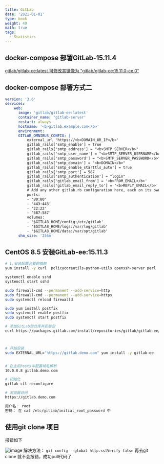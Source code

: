 ```yaml
---
title: GitLab 
date: '2021-01-01'
type: book
weight: 40
math: true
tags:
  - Statistics
---
```


## docker-compose 部署GitLab-15.11.4

[gitlab/gitlab-ce:latest 可修改其镜像为 "gitlab/gitlab-ce:15.11.0-ce.0" ](https://www.czerniga.it/2021/11/14/how-to-install-gitlab-using-docker-compose/)

## docker-compose 部署方式二
```yaml
version: '3.6'
services:
    web:
      image: 'gitlab/gitlab-ee:latest'
      container_name: 'gitlab-server'
      restart: always
      hostname: '<b>gitlab.example.com</b>'
      environment:
      GITLAB_OMNIBUS_CONFIG: |
          external_url 'https://<b>DOMAIN_OR_IP</b>'
          gitlab_rails['smtp_enable'] = true
          gitlab_rails['smtp_address'] = "<b>SMTP_SERVER</b>"
          gitlab_rails['smtp_user_name'] = "<b>SMTP_SERVER_USERNAME</b>"
          gitlab_rails['smtp_password'] = "<b>SMTP_SERVER_PASSWORD</b>"
          gitlab_rails['smtp_domain'] = "<b>DOMAIN</b>"
          gitlab_rails['smtp_enable_starttls_auto'] = true
          gitlab_rails['smtp_port'] = 587
          gitlab_rails['smtp_authentication'] = "login"
          gitlab_rails['gitlab_email_from'] = '<b>FROM_EMAIL</b>'
          gitlab_rails['gitlab_email_reply_to'] = '<b>REPLY_EMAIL</b>'
          # Add any other gitlab.rb configuration here, each on its own line
          ports:
          - '80:80'
          - '443:443'
          - '22:22'
          - '587:587'
          volumes:
          - '$GITLAB_HOME/config:/etc/gitlab'
          - '$GITLAB_HOME/logs:/var/log/gitlab'
          - '$GITLAB_HOME/data:/var/opt/gitlab'
      shm_size: '256m'
```

## CentOS 8.5 安装GitLab-ee:15.11.3
```bash
# 1.安装配置必要的依赖
yum install -y curl  policycoreutils-python-utils openssh-server perl

systemctl enable sshd
systemctl start sshd

sudo firewall-cmd --permanent --add-service=http
sudo firewall-cmd --permanent --add-service=https
sudo systemctl reload firewalld

sudo yum install postfix
sudo systemctl enable postfix
sudo systemctl start postfix

# 添加GitLab包仓库并安装包
curl https://packages.gitlab.com/install/repositories/gitlab/gitlab-ee/script.rpm.sh | sudo bash



# 开始安装
sudo EXTERNAL_URL="https://gitlab.demo.com" yum install -y gitlab-ee


# 在主机hosts中配置域名解析
10.0.0.8 gitlab.demo.com

# 初始化
gitlab-ctl reconfigure

# 浏览器访问
https://gitlab.demo.com

用户名： root
密码： 在 cat /etc/gitlab/initial_root_password 中
```
## 使用git clone 项目
报错如下

![image](https://github.com/mtl-123/starter-hugo-online-course/assets/65467296/1662b254-1d72-4f13-ac33-b5f5bc02c3e6)
解决方法：
`git config --global http.sslVerify false`
再去git clone 就不会报错，成功pull代码了

